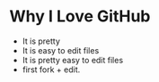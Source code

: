# Why I Love GitHub

* It is pretty
* It is easy to edit files
* It is pretty easy to edit files
* first fork + edit.